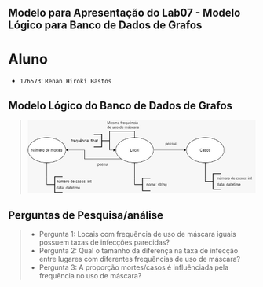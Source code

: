 ## Modelo para Apresentação do Lab07 - Modelo Lógico para Banco de Dados de Grafos

# Aluno
* `176573`: `Renan Hiroki Bastos`

## Modelo Lógico do Banco de Dados de Grafos
> ![Diagrama de Orquestração](images/modelo_logico_grafo.jpeg)

## Perguntas de Pesquisa/análise
> * Pergunta 1: Locais com frequência de uso de máscara iguais possuem taxas de infecções parecidas?
> * Pergunta 2: Qual o tamanho da diferença na taxa de infecção entre lugares com diferentes frequências de uso de máscara?
> * Pergunta 3: A proporção mortes/casos é influênciada pela frequência no uso de máscara?
